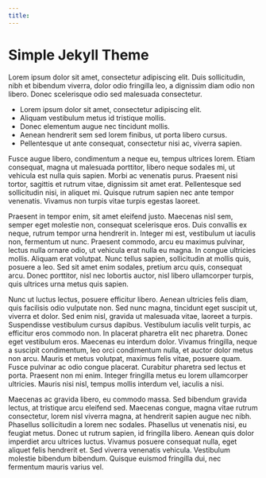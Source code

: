 ```yaml
---
title: 
---
```


# Simple Jekyll Theme

Lorem ipsum dolor sit amet, consectetur adipiscing elit. 
Duis sollicitudin, nibh et bibendum viverra, dolor odio fringilla leo, a 
dignissim diam odio non libero. Donec scelerisque odio sed malesuada consectetur. 

- Lorem ipsum dolor sit amet, consectetur adipiscing elit.
- Aliquam vestibulum metus id tristique mollis.
- Donec elementum augue nec tincidunt mollis.
- Aenean hendrerit sem sed lorem finibus, ut porta libero cursus.
- Pellentesque ut ante consequat, consectetur nisi ac, viverra sapien.

Fusce augue libero, condimentum a neque eu, tempus ultrices lorem. Etiam consequat, magna 
ut malesuada porttitor, libero neque sodales mi, ut vehicula est nulla quis sapien. Morbi 
ac venenatis purus. Praesent nisi tortor, sagittis et rutrum vitae, dignissim sit amet erat. 
Pellentesque sed sollicitudin nisi, in aliquet mi. Quisque rutrum sapien nec ante tempor 
venenatis. Vivamus non turpis vitae turpis egestas laoreet.

Praesent in tempor enim, sit amet eleifend justo. Maecenas nisl sem, semper eget molestie 
non, consequat scelerisque eros. Duis convallis ex neque, rutrum tempor urna hendrerit in. 
Integer mi est, vestibulum ut iaculis non, fermentum ut nunc. Praesent commodo, arcu eu 
maximus pulvinar, lectus nulla ornare odio, ut vehicula erat nulla eu magna. In congue 
ultricies mollis. Aliquam erat volutpat. Nunc tellus sapien, sollicitudin at mollis quis, 
posuere a leo. Sed sit amet enim sodales, pretium arcu quis, consequat arcu. Donec porttitor, 
nisl nec lobortis auctor, nisl libero ullamcorper turpis, quis ultrices urna metus quis sapien.

Nunc ut luctus lectus, posuere efficitur libero. Aenean ultricies felis diam, quis facilisis 
odio vulputate non. Sed nunc magna, tincidunt eget suscipit ut, viverra et dolor. Sed enim 
nisl, gravida ut malesuada vitae, laoreet a turpis. Suspendisse vestibulum cursus dapibus. 
Vestibulum iaculis velit turpis, ac efficitur eros commodo non. In placerat pharetra elit nec 
pharetra. Donec eget vestibulum eros. Maecenas eu interdum dolor. Vivamus fringilla, neque a 
suscipit condimentum, leo orci condimentum nulla, et auctor dolor metus non arcu. Mauris et 
metus volutpat, maximus felis vitae, posuere quam. Fusce pulvinar ac odio congue placerat. 
Curabitur pharetra sed lectus et porta. Praesent non mi enim. Integer fringilla metus eu 
lorem ullamcorper ultricies. Mauris nisi nisl, tempus mollis interdum vel, iaculis a nisi.

Maecenas ac gravida libero, eu commodo massa. Sed bibendum gravida lectus, at tristique arcu 
eleifend sed. Maecenas congue, magna vitae rutrum consectetur, lorem nisl viverra magna, at 
hendrerit sapien augue nec nibh. Phasellus sollicitudin a lorem nec sodales. Phasellus ut 
venenatis nisi, eu feugiat metus. Donec ut rutrum sapien, id fringilla libero. Aenean quis 
dolor imperdiet arcu ultrices luctus. Vivamus posuere consequat nulla, eget aliquet felis 
hendrerit et. Sed viverra venenatis vehicula. Vestibulum molestie bibendum bibendum. Quisque 
euismod fringilla dui, nec fermentum mauris varius vel.

